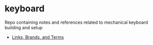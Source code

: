 # keyboard

Repo containing notes and references related to mechanical keyboard building and setup

- [Links, Brands, and Terms](links-brands-terms.md)